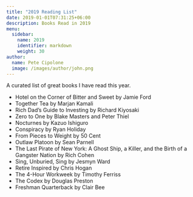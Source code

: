 ```yaml
---
title: "2019 Reading List"
date: 2019-01-01T07:31:25+06:00
description: Books Read in 2019
menu:
  sidebar:
    name: 2019
    identifier: markdown
    weight: 30
author:
  name: Pete Cipolone
  image: /images/author/john.png
---
```




A curated list of great books I have read this year. 


- Hotel on the Corner of Bitter and Sweet by Jamie Ford
- Together Tea by Marjan Kamali
- Rich Dad’s Guide to Investing by Richard Kiyosaki
- Zero to One by Blake Masters and Peter Thiel
- Nocturnes by Kazuo Ishiguro
- Conspiracy by Ryan Holiday
- From Pieces to Weight by 50 Cent
- Outlaw Platoon by Sean Parnell
- The Last Pirate of New York: A Ghost Ship, a Killer, and the Birth of a Gangster Nation by Rich Cohen
- Sing, Unburied, Sing by Jesmyn Ward
- Retire Inspired by Chris Hogan
- The 4-Hour Workweek by Timothy Ferriss
- The Codex by Douglas Preston
- Freshman Quarterback by Clair Bee
